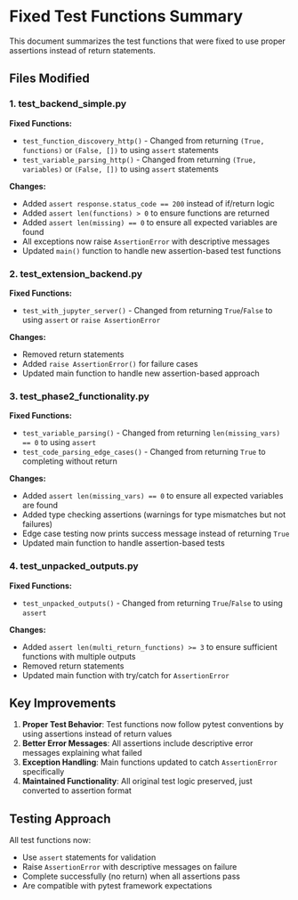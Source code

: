 # Fixed Test Functions Summary

This document summarizes the test functions that were fixed to use proper assertions instead of return statements.

## Files Modified

### 1. test_backend_simple.py
**Fixed Functions:**
- `test_function_discovery_http()` - Changed from returning `(True, functions)` or `(False, [])` to using `assert` statements
- `test_variable_parsing_http()` - Changed from returning `(True, variables)` or `(False, [])` to using `assert` statements

**Changes:**
- Added `assert response.status_code == 200` instead of if/return logic
- Added `assert len(functions) > 0` to ensure functions are returned
- Added `assert len(missing) == 0` to ensure all expected variables are found  
- All exceptions now raise `AssertionError` with descriptive messages
- Updated `main()` function to handle new assertion-based test functions

### 2. test_extension_backend.py
**Fixed Functions:**
- `test_with_jupyter_server()` - Changed from returning `True`/`False` to using `assert` or `raise AssertionError`

**Changes:**
- Removed return statements
- Added `raise AssertionError()` for failure cases
- Updated main function to handle new assertion-based approach

### 3. test_phase2_functionality.py
**Fixed Functions:**
- `test_variable_parsing()` - Changed from returning `len(missing_vars) == 0` to using `assert`
- `test_code_parsing_edge_cases()` - Changed from returning `True` to completing without return

**Changes:**
- Added `assert len(missing_vars) == 0` to ensure all expected variables are found
- Added type checking assertions (warnings for type mismatches but not failures)
- Edge case testing now prints success message instead of returning `True`
- Updated main function to handle assertion-based tests

### 4. test_unpacked_outputs.py
**Fixed Functions:**
- `test_unpacked_outputs()` - Changed from returning `True`/`False` to using `assert`

**Changes:**
- Added `assert len(multi_return_functions) >= 3` to ensure sufficient functions with multiple outputs
- Removed return statements
- Updated main function with try/catch for `AssertionError`

## Key Improvements

1. **Proper Test Behavior**: Test functions now follow pytest conventions by using assertions instead of return values
2. **Better Error Messages**: All assertions include descriptive error messages explaining what failed
3. **Exception Handling**: Main functions updated to catch `AssertionError` specifically 
4. **Maintained Functionality**: All original test logic preserved, just converted to assertion format

## Testing Approach

All test functions now:
- Use `assert` statements for validation
- Raise `AssertionError` with descriptive messages on failure  
- Complete successfully (no return) when all assertions pass
- Are compatible with pytest framework expectations